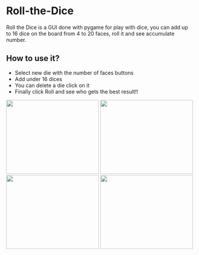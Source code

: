 # Roll-the-Dice

Roll the Dice is a GUI done with pygame for play with dice, you can add up to 16 dice on the board from 4 to 20 faces, roll it and see accumulate number.
## How to use it?

* Select new die with the number of faces buttons
* Add under 16 dices
* You can delete a die click on it
* Finally click Roll and see who gets the best result!!

<img  src="https://i.imgur.com/VqG7Czg.png" width="250" height="200" /> <img src="https://i.imgur.com/oksISum.png" width="250" height="200" />
<img src="https://i.imgur.com/HykJCRo.png" width="250" height="200" /> <img src="https://i.imgur.com/fNMAb3A.png" width="250" height="200" />

